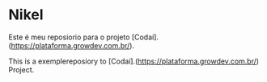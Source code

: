 # Nikel

Este é meu reposiorio para o projeto [Codaí].(https://plataforma.growdev.com.br/).

This is a exemplereposiory to [Codaí].(https://plataforma.growdev.com.br/) Project.
